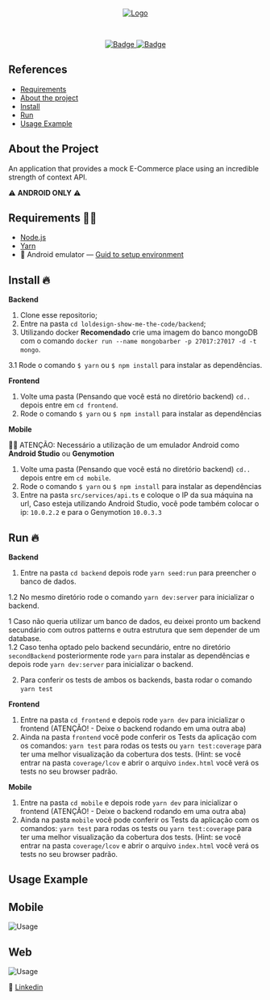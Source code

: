 <br />
<p align="center">
  <a href="https://github.com/Dtesch9/GoMarketplace">
    <img src="https://github.com/Dtesch9/loldesign-show-me-the-code/blob/master/assets/logo-fale.png" alt="Logo">
  </a>
</p>
<br />

<p align="center">
  <a href="https://www.linkedin.com/in/douglas-tesch-00b7a518b/">
    <img alt="Badge" src="https://img.shields.io/badge/Developer-Douglas%20Tesch-orange">
  </a>
  
  <a href="https://www.linkedin.com/in/douglas-tesch-00b7a518b/">
    <img alt="Badge" src="https://img.shields.io/badge/Desafio-LolDesign-%237159c1">
  </a>
</p>

## References

- [Requirements](#requirements-)
- [About the project](#about-the-project)
- [Install](#install-)
- [Run](#run-)
- [Usage Example](#usage-example)
  
## About the Project

An application that provides a mock E-Commerce place using an incredible strength of context API.

:warning: **ANDROID ONLY** :warning:

## Requirements ✋🏻

- [Node.js](https://nodejs.org/en/)
- [Yarn](https://yarnpkg.com/pt-BR/docs/install)
- :iphone: Android emulator — [Guid to setup environment](https://docs.rocketseat.dev/ambiente-react-native/android/emulador)

## Install 🔥

**Backend**

1. Clone esse  repositorio;
2. Entre na pasta `cd loldesign-show-me-the-code/backend`;
3. Utilizando docker **Recomendado** crie uma imagem do banco mongoDB com o comando `docker run --name mongobarber -p 27017:27017 -d -t mongo`.

3.1 Rode o comando `$ yarn` ou `$ npm install` para instalar as dependências.


**Frontend**

1. Volte uma pasta (Pensando que você está no diretório backend) `cd..` depois entre em `cd frontend`.
2. Rode o comando `$ yarn` ou `$ npm install` para instalar as dependências

**Mobile**

✋🏻 ATENÇÃO: Necessário a utilização de um emulador Android como **Android Studio** ou **Genymotion**

1. Volte uma pasta (Pensando que você está no diretório backend) `cd..` depois entre em `cd mobile`.
2. Rode o comando `$ yarn` ou `$ npm install` para instalar as dependências
3. Entre na pasta `src/services/api.ts` e coloque o IP da sua máquina na url, Caso esteja utilizando Android Studio, você pode também colocar o ip: `10.0.2.2` e para o Genymotion `10.0.3.3`

## Run 🔥 

**Backend**

1. Entre na pasta `cd backend` depois rode `yarn seed:run` para preencher o banco de dados. 

1.2 No mesmo diretório rode o comando `yarn dev:server` para inicializar o backend.

1 Caso não queria utilizar um banco de dados, eu deixei pronto um backend secundário com outros patterns e outra estrutura que sem depender de um database.  
1.2 Caso tenha optado pelo backend secundário, entre no diretório `secondBackend` posteriormente rode `yarn` para instalar as dependências e depois rode `yarn dev:server` para inicializar o backend.

2. Para conferir os tests de ambos os backends, basta rodar o comando `yarn test`

**Frontend**

1. Entre na pasta `cd frontend` e depois rode `yarn dev` para inicializar o frontend (ATENÇÃO! - Deixe o backend rodando em uma outra aba)
2. Ainda na pasta `frontend` você pode conferir os Tests da aplicação com os comandos: `yarn test` para rodas os tests ou `yarn test:coverage` para ter uma melhor
visualização da cobertura dos tests. (Hint: se você entrar na pasta `coverage/lcov` e abrir o arquivo `index.html` você verá os tests no seu browser padrão.

**Mobile**

1. Entre na pasta `cd mobile` e depois rode `yarn dev` para inicializar o frontend (ATENÇÃO! - Deixe o backend rodando em uma outra aba)
2. Ainda na pasta `mobile` você pode conferir os Tests da aplicação com os comandos: `yarn test` para rodas os tests ou `yarn test:coverage` para ter uma melhor
visualização da cobertura dos tests. (Hint: se você entrar na pasta `coverage/lcov` e abrir o arquivo `index.html` você verá os tests no seu browser padrão.



## Usage Example

## Mobile

![Usage](https://github.com/Dtesch9/loldesign-show-me-the-code/blob/master/assets/fale-mais-mobile.gif)

## Web

![Usage](https://github.com/Dtesch9/loldesign-show-me-the-code/blob/master/assets/fale-mais-web.gif)


:link: [Linkedin](https://www.linkedin.com/in/douglas-tesch-00b7a518b/)
